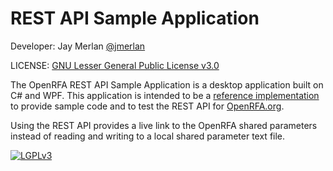 # REST API Sample Application

Developer: Jay Merlan [@jmerlan](https://github.com/jmerlan)

LICENSE: [GNU Lesser General Public License v3.0](https://www.gnu.org/licenses/lgpl-3.0.en.html)

The OpenRFA REST API Sample Application is a desktop application built on C# and WPF. This application is intended to be a [reference implementation](https://en.wikipedia.org/wiki/Reference_implementation) to provide sample code and to test the REST API for [OpenRFA.org]("http://openrfa.org"). 

Using the REST API provides a live link to the OpenRFA shared parameters instead of reading and writing to a local shared parameter text file.

[![LGPLv3](https://www.gnu.org/graphics/lgplv3-with-text-154x68.png "LGPL v3")](https://www.gnu.org/licenses/lgpl-3.0.en.html)
